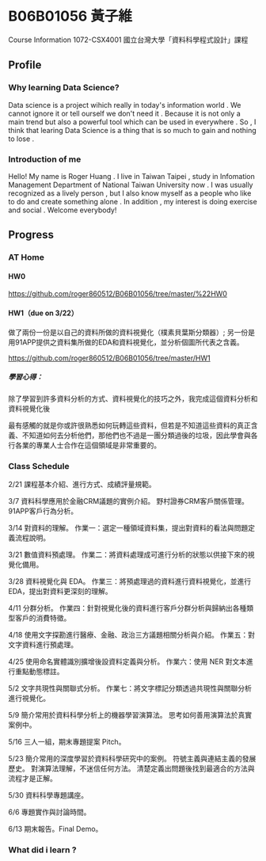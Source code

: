 # B06B01056 黃子維
Course Information
1072-CSX4001
國立台灣大學「資料科學程式設計」課程 

## Profile

### Why learning Data Science?

Data science is a project wihich really in today's information world . We cannot ignore it or tell ourself we don't need it . Because it is not only a main trend but also a powerful tool which can be used in everywhere . So , I think that learing Data Science is a thing that is so much to gain and nothing to lose . 

### Introduction of me 

Hello! My name is Roger Huang . I live in Taiwan Taipei , study in Infomation Management Department of National Taiwan University now . I was usually recognized as a lively person , but I also know myself as a people who like to do and create something alone . In addition , my interest is doing exercise and social . Welcome everybody!

## Progress

### AT Home

#### HW0

https://github.com/roger860512/B06B01056/tree/master/%22HW0

#### HW1（due on 3/22）

做了兩份一份是以自己的資料所做的資料視覺化（樸素貝葉斯分類器）; 另一份是用91APP提供之資料集所做的EDA和資料視覺化，並分析個圖所代表之含義。

https://github.com/roger860512/B06B01056/tree/master/HW1

##### 學習心得：

除了學習到許多資料分析的方式、資料視覺化的技巧之外，我完成這個資料分析和資料視覺化後

最有感觸的就是你或許很熟悉如何玩轉這些資料，但若是不知道這些資料的真正含義、不知道如何去分析他們，那他們也不過是一團分類過後的垃圾，因此學會與各行各業的專業人士合作在這個領域是非常重要的。


### Class Schedule
2/21 	課程基本介紹、進行方式、成績評量規範。

3/7 	資料科學應用於金融CRM議題的實例介紹。 
      野村證券CRM客戶關係管理。 
      91APP客戶行為分析。  
      
3/14 	對資料的理解。 
      作業一：選定一種領域資料集，提出對資料的看法與問題定義流程說明。 
      
3/21 	數值資料預處理。 
      作業二：將資料處理成可進行分析的狀態以供接下來的視覺化備用。 
      
3/28 	資料視覺化與 EDA。 
      作業三：將預處理過的資料進行資料視覺化，並進行 EDA，提出對資料更深刻的理解。  
 
4/11 	分群分析。 
      作業四：針對視覺化後的資料進行客戶分群分析與歸納出各種類型客戶的消費特徵。
      
4/18 	使用文字探勘進行醫療、金融、政治三方議題相關分析與介紹。 
      作業五：對文字資料進行預處理。  
      
4/25 	使用命名實體識別擴增後設資料定義與分析。 
      作業六：使用 NER 對文本進行重點動態標註。  
      
5/2 	文字共現性與關聯式分析。 
      作業七：將文字標記分類透過共現性與關聯分析進行視覺化。  
      
5/9 	簡介常用於資料科學分析上的機器學習演算法。 
      思考如何善用演算法於真實案例中。  
      
5/16 	三人一組，期末專題提案 Pitch。  

5/23 	簡介常用的深度學習於資料科學研究中的案例。
      符號主義與連結主義的發展歷史。 
      對演算法理解，不迷信任何方法。 
      清楚定義出問題後找到最適合的方法與流程才是正解。 
      
5/30 	資料科學專題講座。  

6/6 	專題實作與討論時間。 

6/13 	期末報告。Final Demo。  



### What did i learn ?



